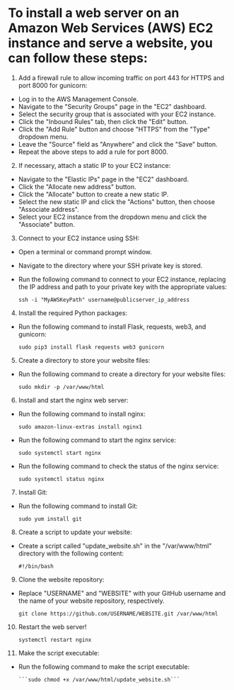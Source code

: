 # To install a web server on an Amazon Web Services (AWS) EC2 instance and serve a website, you can follow these steps:

1. Add a firewall rule to allow incoming traffic on port 443 for HTTPS and port 8000 for gunicorn:
  - Log in to the AWS Management Console.
  - Navigate to the "Security Groups" page in the "EC2" dashboard.
  - Select the security group that is associated with your EC2 instance.
  - Click the "Inbound Rules" tab, then click the "Edit" button.
  - Click the "Add Rule" button and choose "HTTPS" from the "Type" dropdown menu.
  - Leave the "Source" field as "Anywhere" and click the "Save" button.
  - Repeat the above steps to add a rule for port 8000.

2. If necessary, attach a static IP to your EC2 instance:
  - Navigate to the "Elastic IPs" page in the "EC2" dashboard.
  - Click the "Allocate new address" button.
  - Click the "Allocate" button to create a new static IP.
  - Select the new static IP and click the "Actions" button, then choose "Associate address".
  - Select your EC2 instance from the dropdown menu and click the "Associate" button.

3. Connect to your EC2 instance using SSH:
  - Open a terminal or command prompt window.
  - Navigate to the directory where your SSH private key is stored.
  - Run the following command to connect to your EC2 instance, replacing the IP address and path to your private key with the appropriate values:

      ```ssh -i "MyAWSKeyPath" username@publicserver_ip_address```

4. Install the required Python packages:
  - Run the following command to install Flask, requests, web3, and gunicorn:

      ```sudo pip3 install flask requests web3 gunicorn```

5. Create a directory to store your website files:
  - Run the following command to create a directory for your website files:

      ```sudo mkdir -p /var/www/html```

6. Install and start the nginx web server:
  - Run the following command to install nginx:

      ```sudo amazon-linux-extras install nginx1```

  - Run the following command to start the nginx service:

      ```sudo systemctl start nginx```

  - Run the following command to check the status of the nginx service:

      ```sudo systemctl status nginx```

7. Install Git:
  - Run the following command to install Git:

      ```sudo yum install git```

8. Create a script to update your website:
  - Create a script called "update_website.sh" in the "/var/www/html" directory with the following content:

      ```#!/bin/bash```
      
9. Clone the website repository:
 - Replace "USERNAME" and "WEBSITE" with your GitHub username and the name of your website repository, respectively.

      ```git clone https://github.com/USERNAME/WEBSITE.git /var/www/html```

10. Restart the web server!

      ```systemctl restart nginx```
      
11. Make the script executable:
- Run the following command to make the script executable:

      ```sudo chmod +x /var/www/html/update_website.sh```


